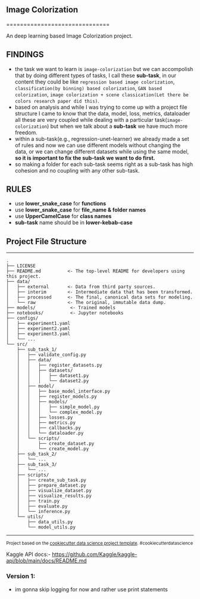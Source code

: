 ## Image Colorization
==============================

An deep learning based Image Colorization project.

## FINDINGS
- the task we want to learn is `image-colorization` but we can accompolish that by doing different types of tasks, I call these **sub-task**, in our content they could be like `regression based image colorization`, `classification(by binning) based colorization`, `GAN based colorization`, `image colorization + scene classication(Let there be colors research paper did this)`.
- based on analysis and while I was trying to come up with a project file structure I came to know that the data, model, loss, metrics, dataloader all these are very coupled while dealing with a particular task(`image-colorization`) but when we talk about a **sub-task** we have much more freedom.
- within a sub-task(e.g., regression-unet-learner) we already made a set of rules and now we can use different models without changing the data, or we can change different datasets while using the same model, **so it is important to fix the sub-task we want to do first.**
- so making a folder for each sub-task seems right as a sub-task has high cohesion and no coupling with any other sub-task.

## RULES
- use **lower_snake_case** for **functions**
- use **lower_snake_case** for **file_name & folder names**
- use **UpperCamelCase** for **class names**
- **sub-task** name should be in **lower-kebab-case**

## Project File Structure
------------
    .
    ├── LICENSE
    ├── README.md          <- The top-level README for developers using this project.
    ├── data/
    │   ├── external       <- Data from third party sources.
    │   ├── interim        <- Intermediate data that has been transformed.
    │   ├── processed      <- The final, canonical data sets for modeling.
    │   └── raw            <- The original, immutable data dump.
    ├── models/             <- Trained models
    ├── notebooks/          <- Jupyter notebooks
    ├── configs/
    │   ├── experiment1.yaml
    │   ├── experiment2.yaml
    │   ├── experiment3.yaml
    │   └── ...
    └── src/
        ├── sub_task_1/
        │   ├── validate_config.py
        │   ├── data/
        │   │   ├── register_datasets.py
        │   │   ├── datasets/
        │   │   │   ├── dataset1.py
        │   │   │   └── dataset2.py
        │   ├── model/
        │   │   ├── base_model_interface.py
        │   │   ├── register_models.py
        │   │   ├── models/
        │   │   │   ├── simple_model.py
        │   │   │   └── complex_model.py
        │   │   ├── losses.py
        │   │   ├── metrics.py
        │   │   ├── callbacks.py
        │   │   └── dataloader.py
        │   └── scripts/
        │       ├── create_dataset.py
        │       └── create_model.py
        ├── sub_task_2/
        │   └── ...
        ├── sub_task_3/
        │   └── ...
        ├── scripts/
        │   ├── create_sub_task.py
        │   ├── prepare_dataset.py
        │   ├── visualize_dataset.py
        │   ├── visualize_results.py
        │   ├── train.py
        │   ├── evaluate.py
        │   └── inference.py
        └── utils/
            ├── data_utils.py
            └── model_utils.py
--------


<p><small>Project based on the <a target="_blank" href="https://drivendata.github.io/cookiecutter-data-science/">cookiecutter data science project template</a>. #cookiecutterdatascience</small></p>


Kaggle API docs:- https://github.com/Kaggle/kaggle-api/blob/main/docs/README.md

### Version 1:

- im gonna skip logging for now and rather use print statements
